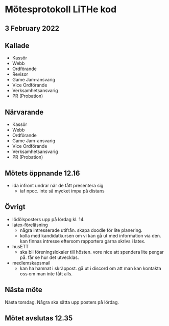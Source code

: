 # Mötesprotokoll LiTHe kod

## 3 February 2022

## Kallade

- Kassör
- Webb
- Ordförande
- Revisor
- Game Jam-ansvarig
- Vice Ordförande
- Verksamhetsansvarig
- PR (Probation)

## Närvarande

- Kassör
- Webb
- Ordförande
- Game Jam-ansvarig
- Vice Ordförande
- Verksamhetsansvarig
- PR (Probation)

## Mötets öppnande 12.16

- ida infront undrar när de fått presentera sig
  - iaf npcc. inte så mycket impa på distans

## Övrigt

- lödölsposters upp på lördag kl. 14.
- latex-föreläsning
  - några intresserade utifrån. skapa doodle för lite planering.
  - kolla med kandidatkursen om vi kan gå ut med information via den. kan finnas
    intresse eftersom rapportera gärna skrivs i latex.
- husETT
  - ska bli föreningslokaler till hösten. vore nice att spendera lite pengar på.
    får se hur det utvecklas.
- medlemskapsmail
  - kan ha hamnat i skräppost. gå ut i discord om att man kan kontakta oss om man
    inte fått alls.

## Nästa möte

Nästa torsdag. Några ska sätta upp posters på lördag.

## Mötet avslutas 12.35
